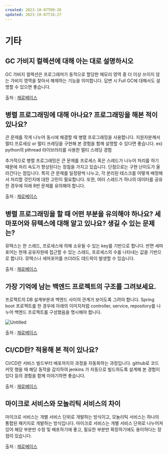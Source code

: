```yaml
---
created: 2023-10-07T09:26
updated: 2023-10-07T18:27
---
```

# 기타

## ****GC 가비지 컬렉션에 대해 아는 대로 설명하시오****

GC 가비지 컬렉션은 프로그래머가 동적으로 할당한 메모리 영역 중 더 이상 쓰이지 않는 가비지 영역을 찾아서 해제하는 기능을 의미합니다. 답변 시 Full GC에 대해서도 설명할 수 있으면 좋습니다. 

출처 : [제로베이스](https://zero-base.co.kr/event/media_BE_school_qna#100)

## ****병렬 프로그래밍에 대해 아나요? 프로그래밍을 해본 적이 있나요?****

큰 문제를 작게 나누어 동시에 해결할 때 병렬 프로그래밍을 사용합니다. 지원자분께서 멀티 프로세싱 or 멀티 쓰레딩을 구현해 본 경험을 함께 설명할 수 있다면 좋습니다. 
ex) python의 pthread 라이브러리를 사용한 멀티 스레딩 경험

추가적으로 병렬 프로그래밍은 큰 문제를 프로세스 혹은 스레드가 나누어 처리를 하기 때문에 처리 속도가 향상된다는 장점을 가지고 있습니다. 단점으로는 구현 난이도가 올라간다는 점입니다. 특히 큰 문제를 일정량씩 나누고, 각 분리된 테스크를 어떻게 배정해서 처리할 것인지에 대한 고민이 필요합니다. 또한, 여러 스레드가 하나의 데이터를 공유한 경우에 아래 8번 문제를 유의해야 합니다.

출처 : [제로베이스](https://zero-base.co.kr/event/media_BE_school_qna#100)

## ****병렬 프로그래밍을 할 때 어떤 부분을 유의해야 하나요? 세마포어와 뮤텍스에 대해 알고 있나요? 생길 수 있는 문제는?****

뮤텍스는 한 스레드, 프로세스에 의해 소유될 수 있는 key를 기반으로 합니다. 반면 세마포어는 현재 공유자원에 접근할 수 있는 스레드, 프로세스의 수를 나타내는 값을 기반으로 합니다. 뮤텍스나 세마포어를 쓰더라도 데드락이 발생할 수 있습니다.

출처 : [제로베이스](https://zero-base.co.kr/event/media_BE_school_qna#100)

## ****가장 기억에 남는 백엔드 프로젝트의 구조를 그려보세요.****

프로젝트의 DB 설계부분과 백엔드 사이의 관계가 보이도록 그려야 합니다. Spring boot 프로젝트를 한 경우에 아래의 이미지처럼 controller, service, repository를 나누어 백엔드 프로젝트를 구성했음을 명시해야 합니다.

![Untitled](Untitled%2034.png)

출처 : [제로베이스](https://zero-base.co.kr/event/media_BE_school_qna#100)

## ****CI/CD란? 적용해 본 적이 있나요?****

CI/CD란 서비스 빌드부터 배포까지의 과정을 자동화하는 과정입니다. github로 코드 커밋 했을 때 해당 동작을 감지하여 jenkins 가 자동으로 빌드하도록 설계해 본 경험이 있다 등의 경험을 함께 이야기하면 좋습니다.

출처 : [제로베이스](https://zero-base.co.kr/event/media_BE_school_qna#100)

## ****마이크로 서비스와 모놀리틱 서비스의 차이****

마이크로 서비스는 개별 서비스 단위로 개발하는 방식이고, 모놀리틱 서비스는 하나의 통합된 패키지로 개발하는 방식입니다. 마이크로 서비스는 개별 서비스 단위로 나누어져 있어 해당 부분만 수정 및 배포하기에 좋고, 필요한 부분만 확장하기에도 용이하다는 장점이 있습니다.

출처 : [제로베이스](https://zero-base.co.kr/event/media_BE_school_qna#100)